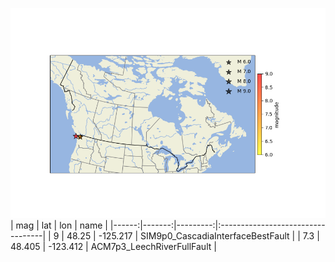 ![All Scenarios To Date](FinishedScenarios.png)
|   mag |    lat |      lon | name                              |
|------:|-------:|---------:|:----------------------------------|
|   9   | 48.25  | -125.217 | SIM9p0_CascadiaInterfaceBestFault |
|   7.3 | 48.405 | -123.412 | ACM7p3_LeechRiverFullFault        |